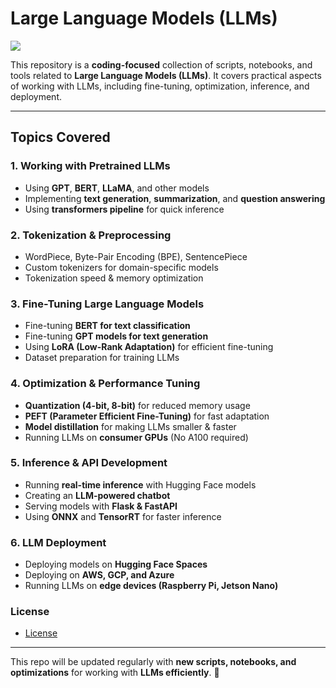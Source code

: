 # Large Language Models (LLMs) 

![](resources/image8.gif)

This repository is a **coding-focused** collection of scripts, notebooks, and tools related to **Large Language Models (LLMs)**. It covers practical aspects of working with LLMs, including fine-tuning, optimization, inference, and deployment.

---

## Topics Covered

###  **1. Working with Pretrained LLMs**
- Using **GPT**, **BERT**, **LLaMA**, and other models
- Implementing **text generation**, **summarization**, and **question answering**
- Using **transformers pipeline** for quick inference

###  **2. Tokenization & Preprocessing**
- WordPiece, Byte-Pair Encoding (BPE), SentencePiece
- Custom tokenizers for domain-specific models
- Tokenization speed & memory optimization

###  **3. Fine-Tuning Large Language Models**
- Fine-tuning **BERT for text classification**
- Fine-tuning **GPT models for text generation**
- Using **LoRA (Low-Rank Adaptation)** for efficient fine-tuning
- Dataset preparation for training LLMs

###  **4. Optimization & Performance Tuning**
- **Quantization (4-bit, 8-bit)** for reduced memory usage
- **PEFT (Parameter Efficient Fine-Tuning)** for fast adaptation
- **Model distillation** for making LLMs smaller & faster
- Running LLMs on **consumer GPUs** (No A100 required)

###  **5. Inference & API Development**
- Running **real-time inference** with Hugging Face models
- Creating an **LLM-powered chatbot**
- Serving models with **Flask & FastAPI**
- Using **ONNX** and **TensorRT** for faster inference

###  **6. LLM Deployment**
- Deploying models on **Hugging Face Spaces**
- Deploying on **AWS, GCP, and Azure**
- Running LLMs on **edge devices (Raspberry Pi, Jetson Nano)**

### License
- [License](#license)

---

This repo will be updated regularly with **new scripts, notebooks, and optimizations** for working with **LLMs efficiently**. 🚀
